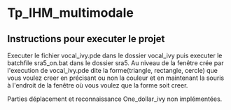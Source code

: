 # Tp_IHM_multimodale


## Instructions pour executer le projet


Executer le fichier vocal_ivy.pde dans le dossier vocal_ivy puis executer le batchfile sra5_on.bat dans le dossier sra5.
Au niveau de la fenêtre crée par l'execution de vocal_ivy.pde dite la forme(triangle, rectangle, cercle) que vous voulez creer en précisant ou non la couleur et en maintenant la souris à l'endroit de la fenêtre où vous voulez que la forme soit creer. 

Parties déplacement et reconnaissance One_dollar_ivy non implémentées.  